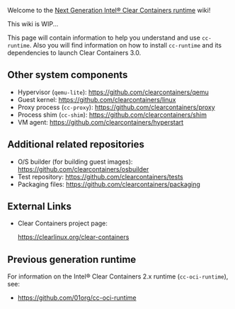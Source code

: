 Welcome to the [Next Generation Intel® Clear Containers runtime](https://github.com/clearcontainers/runtime) wiki!

This wiki is WIP...

This page will contain information to help you understand and use `cc-runtime`.
Also you will find information on how to install `cc-runtime` and its dependencies to launch Clear Containers 3.0.

## Other system components

- Hypervisor (`qemu-lite`): https://github.com/clearcontainers/qemu
- Guest kernel: https://github.com/clearcontainers/linux
- Proxy process (`cc-proxy`): https://github.com/clearcontainers/proxy
- Process shim (`cc-shim`): https://github.com/clearcontainers/shim
- VM agent: https://github.com/clearcontainers/hyperstart

## Additional related repositories

- O/S builder (for building guest images): https://github.com/clearcontainers/osbuilder
- Test repository: https://github.com/clearcontainers/tests
- Packaging files: https://github.com/clearcontainers/packaging

## External Links

- Clear Containers project page:

  https://clearlinux.org/clear-containers

## Previous generation runtime

For information on the Intel® Clear Containers 2.x runtime (`cc-oci-runtime`), see:

- https://github.com/01org/cc-oci-runtime